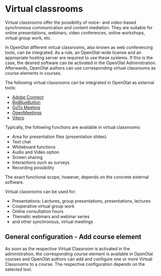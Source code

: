 # Virtual classrooms

Virtual classrooms offer the possibility of voice- and video-based synchronous
communication and content mediation.  They are suitable for online
presentations, webinars, video conferences, online workshops, virtual group
work, etc.

In OpenOlat different virtual classrooms, also known as web conferencing
tools, can be integrated. As a rule, an OpenOlat-wide license and an
appropriate hosting server are required to use these systems. If this is the
case, the desired software can be activated in the OpenOlat Administration.
Afterwards, OpenOlat authors can use corresponding virtual classrooms as
course elements in courses.

The following virtual classrooms can be integrated in OpenOlat as external
tools:

  * [Adobe Connect](Course_element_Adobe_Connect.md)
  * [BigBlueButton](Course_element_BigBlueButton.md)
  * [GoTo Meeting](Course_element_GoToMeeting.md)
  * [OpenMeetings](Course_element_OpenMeetings.md)
  * [Vitero](Course_element_vitero.md)

Typically, the following functions are available in virtual classrooms:

  * Area for presentation files (presentation slides)
  * Text chat
  * Whiteboard functions
  * Audio and Video option
  * Screen sharing
  * Interactions such as surveys
  * Recording possibility

The exact functional scope, however, depends on the concrete external
software.

Virtual classrooms can be used for:

  * Presentations: Lectures, group presentations, presentations, lectures
  * Cooperative virtual group work
  * Online consultation hours
  * Thematic webinars and webinar series
  * and other synchronous, virtual meetings

## General configuration - Add course element

As soon as the respective Virtual Classroom is activated in the
administration, the corresponding course element is available in OpenOlat
courses and OpenOlat authors can add and configure one or more Virtual
Classrooms to a course. The respective configuration depends on the selected
tool.

